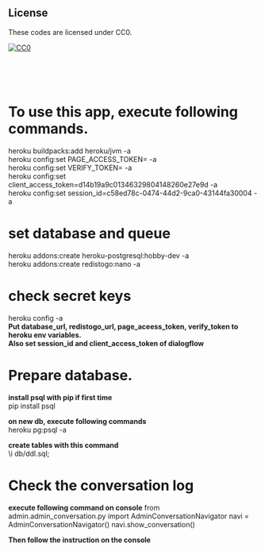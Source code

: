 ## License

These codes are licensed under CC0.

[![CC0](http://i.creativecommons.org/p/zero/1.0/88x31.png "CC0")](http://creativecommons.org/publicdomain/zero/1.0/deed.ja)

<br/>
<br/>
<br/>

# To use this app, execute following commands.
heroku buildpacks:add heroku/jvm -a  
heroku config:set PAGE_ACCESS_TOKEN= -a  
heroku config:set VERIFY_TOKEN= -a  
heroku config:set client_access_token=d14b19a9c01346329804148260e27e9d -a  
heroku config:set session_id=c58ed78c-0474-44d2-9ca0-43144fa30004 -a  

# set database and queue
heroku addons:create heroku-postgresql:hobby-dev -a  
heroku addons:create redistogo:nano -a  

# check secret keys
heroku config -a  
**Put database_url, redistogo_url, page_aceess_token, verify_token to heroku env variables.**  
**Also set session_id and client_access_token of dialogflow**  

# Prepare database.
**install psql with pip if first time**  
pip install psql

**on new db, execute following commands**  
heroku pg:psql -a  

**create tables with this command**  
\i db/ddl.sql;    


# Check the conversation log
**execute following command on console**
from admin.admin_conversation.py import AdminConversationNavigator
navi = AdminConversationNavigator()
navi.show_conversation()

**Then follow the instruction on the console**